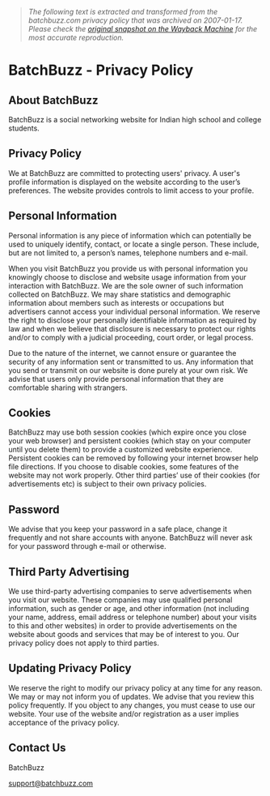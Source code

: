 > *The following text is extracted and transformed from the batchbuzz.com privacy policy that was archived on 2007-01-17. Please check the [original snapshot on the Wayback Machine](https://web.archive.org/web/20070117162330id_/http%3A//www.batchbuzz.com/privacy.php) for the most accurate reproduction.*

# BatchBuzz - Privacy Policy

## About BatchBuzz

BatchBuzz is a social networking website for Indian high school and college students. 

## Privacy Policy

We at BatchBuzz are committed to protecting users' privacy. A user's profile information is displayed on the website according to the user’s preferences. The website provides controls to limit access to your profile. 

## Personal Information

Personal information is any piece of information which can potentially be used to uniquely identify, contact, or locate a single person. These include, but are not limited to, a person’s names, telephone numbers and e-mail. 

When you visit BatchBuzz you provide us with personal information you knowingly choose to disclose and website usage information from your interaction with BatchBuzz. We are the sole owner of such information collected on BatchBuzz. We may share statistics and demographic information about members such as interests or occupations but advertisers cannot access your individual personal information. We reserve the right to disclose your personally identifiable information as required by law and when we believe that disclosure is necessary to protect our rights and/or to comply with a judicial proceeding, court order, or legal process.   


Due to the nature of the internet, we cannot ensure or guarantee the security of any information sent or transmitted to us. Any information that you send or transmit on our website is done purely at your own risk. We advise that users only provide personal information that they are comfortable sharing with strangers.

## Cookies

BatchBuzz may use both session cookies (which expire once you close your web browser) and persistent cookies (which stay on your computer until you delete them) to provide a customized website experience. Persistent cookies can be removed by following your internet browser help file directions. If you choose to disable cookies, some features of the website may not work properly. Other third parties’ use of their cookies (for advertisements etc) is subject to their own privacy policies. 

## Password

We advise that you keep your password in a safe place, change it frequently and not share accounts with anyone. BatchBuzz will never ask for your password through e-mail or otherwise.

## Third Party Advertising

We use third-party advertising companies to serve advertisements when you visit our website. These companies may use qualified personal information, such as gender or age, and other information (not including your name, address, email address or telephone number) about your visits to this and other websites) in order to provide advertisements on the website about goods and services that may be of interest to you. Our privacy policy does not apply to third parties.

## Updating Privacy Policy

We reserve the right to modify our privacy policy at any time for any reason. We may or may not inform you of updates. We advise that you review this policy frequently. If you object to any changes, you must cease to use our website. Your use of the website and/or registration as a user implies acceptance of the privacy policy.

## Contact Us

BatchBuzz

[support@batchbuzz.com](mailto:support@batchbuzz.com)
